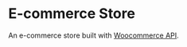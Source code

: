 # E-commerce Store

An e-commerce store built with [Woocommerce API](https://woocommerce.com/document/woocommerce-rest-api/).
